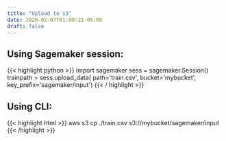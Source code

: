 ```yaml
---
title: "Upload to s3"
date: 2020-02-07T01:00:21-05:00
draft: false
---
```


## Using Sagemaker session:

{{< highlight python  >}}
import sagemaker
sess = sagemaker.Session()
trainpath = sess.upload_data(
	path='train.csv', bucket='mybucket',
    key_prefix='sagemaker/input')
{{< / highlight >}}


## Using CLI:

{{< highlight html >}}
aws s3 cp ./train.csv s3://mybucket/sagemaker/input
{{< /highlight >}}
